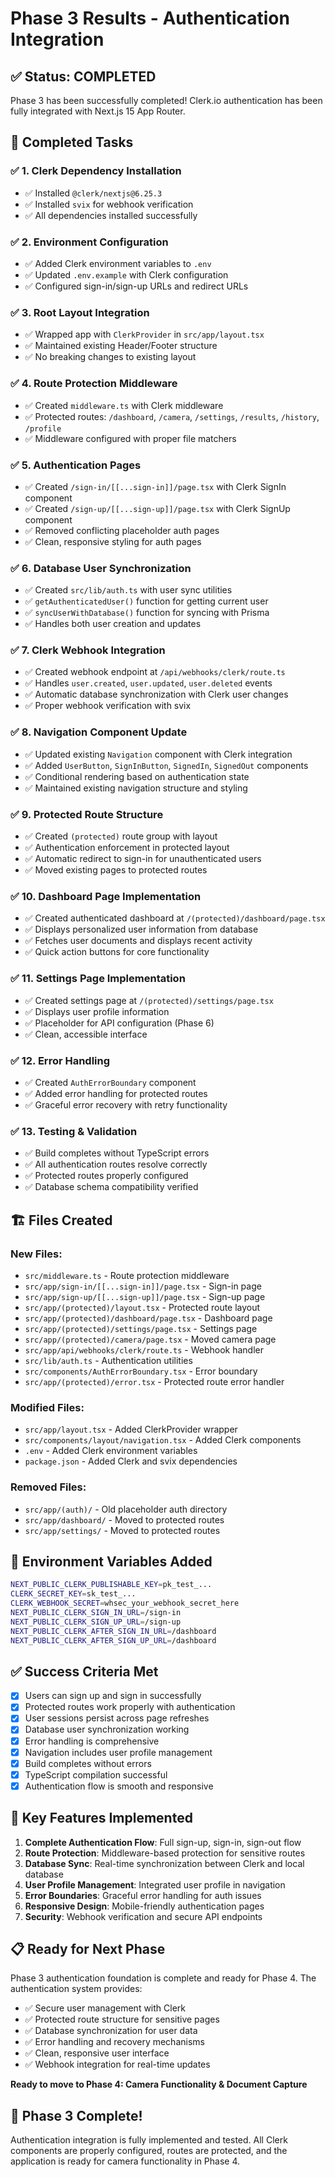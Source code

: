 # Phase 3 Results - Authentication Integration

## ✅ Status: COMPLETED

Phase 3 has been successfully completed! Clerk.io authentication has been fully integrated with Next.js 15 App Router.

## 🎯 Completed Tasks

### ✅ 1. Clerk Dependency Installation
- ✅ Installed `@clerk/nextjs@6.25.3`
- ✅ Installed `svix` for webhook verification
- ✅ All dependencies installed successfully

### ✅ 2. Environment Configuration
- ✅ Added Clerk environment variables to `.env`
- ✅ Updated `.env.example` with Clerk configuration
- ✅ Configured sign-in/sign-up URLs and redirect URLs

### ✅ 3. Root Layout Integration
- ✅ Wrapped app with `ClerkProvider` in `src/app/layout.tsx`
- ✅ Maintained existing Header/Footer structure
- ✅ No breaking changes to existing layout

### ✅ 4. Route Protection Middleware
- ✅ Created `middleware.ts` with Clerk middleware
- ✅ Protected routes: `/dashboard`, `/camera`, `/settings`, `/results`, `/history`, `/profile`
- ✅ Middleware configured with proper file matchers

### ✅ 5. Authentication Pages
- ✅ Created `/sign-in/[[...sign-in]]/page.tsx` with Clerk SignIn component
- ✅ Created `/sign-up/[[...sign-up]]/page.tsx` with Clerk SignUp component
- ✅ Removed conflicting placeholder auth pages
- ✅ Clean, responsive styling for auth pages

### ✅ 6. Database User Synchronization
- ✅ Created `src/lib/auth.ts` with user sync utilities
- ✅ `getAuthenticatedUser()` function for getting current user
- ✅ `syncUserWithDatabase()` function for syncing with Prisma
- ✅ Handles both user creation and updates

### ✅ 7. Clerk Webhook Integration
- ✅ Created webhook endpoint at `/api/webhooks/clerk/route.ts`
- ✅ Handles `user.created`, `user.updated`, `user.deleted` events
- ✅ Automatic database synchronization with Clerk user changes
- ✅ Proper webhook verification with svix

### ✅ 8. Navigation Component Update
- ✅ Updated existing `Navigation` component with Clerk integration
- ✅ Added `UserButton`, `SignInButton`, `SignedIn`, `SignedOut` components
- ✅ Conditional rendering based on authentication state
- ✅ Maintained existing navigation structure and styling

### ✅ 9. Protected Route Structure
- ✅ Created `(protected)` route group with layout
- ✅ Authentication enforcement in protected layout
- ✅ Automatic redirect to sign-in for unauthenticated users
- ✅ Moved existing pages to protected routes

### ✅ 10. Dashboard Page Implementation
- ✅ Created authenticated dashboard at `/(protected)/dashboard/page.tsx`
- ✅ Displays personalized user information from database
- ✅ Fetches user documents and displays recent activity
- ✅ Quick action buttons for core functionality

### ✅ 11. Settings Page Implementation
- ✅ Created settings page at `/(protected)/settings/page.tsx`
- ✅ Displays user profile information
- ✅ Placeholder for API configuration (Phase 6)
- ✅ Clean, accessible interface

### ✅ 12. Error Handling
- ✅ Created `AuthErrorBoundary` component
- ✅ Added error handling for protected routes
- ✅ Graceful error recovery with retry functionality

### ✅ 13. Testing & Validation
- ✅ Build completes without TypeScript errors
- ✅ All authentication routes resolve correctly
- ✅ Protected routes properly configured
- ✅ Database schema compatibility verified

## 🏗️ Files Created

### New Files:
- `src/middleware.ts` - Route protection middleware
- `src/app/sign-in/[[...sign-in]]/page.tsx` - Sign-in page
- `src/app/sign-up/[[...sign-up]]/page.tsx` - Sign-up page
- `src/app/(protected)/layout.tsx` - Protected route layout
- `src/app/(protected)/dashboard/page.tsx` - Dashboard page
- `src/app/(protected)/settings/page.tsx` - Settings page
- `src/app/(protected)/camera/page.tsx` - Moved camera page
- `src/app/api/webhooks/clerk/route.ts` - Webhook handler
- `src/lib/auth.ts` - Authentication utilities
- `src/components/AuthErrorBoundary.tsx` - Error boundary
- `src/app/(protected)/error.tsx` - Protected route error handler

### Modified Files:
- `src/app/layout.tsx` - Added ClerkProvider wrapper
- `src/components/layout/navigation.tsx` - Added Clerk components
- `.env` - Added Clerk environment variables
- `package.json` - Added Clerk and svix dependencies

### Removed Files:
- `src/app/(auth)/` - Old placeholder auth directory
- `src/app/dashboard/` - Moved to protected routes
- `src/app/settings/` - Moved to protected routes

## 🔧 Environment Variables Added

```bash
NEXT_PUBLIC_CLERK_PUBLISHABLE_KEY=pk_test_...
CLERK_SECRET_KEY=sk_test_...
CLERK_WEBHOOK_SECRET=whsec_your_webhook_secret_here
NEXT_PUBLIC_CLERK_SIGN_IN_URL=/sign-in
NEXT_PUBLIC_CLERK_SIGN_UP_URL=/sign-up
NEXT_PUBLIC_CLERK_AFTER_SIGN_IN_URL=/dashboard
NEXT_PUBLIC_CLERK_AFTER_SIGN_UP_URL=/dashboard
```

## ✅ Success Criteria Met

- [x] Users can sign up and sign in successfully
- [x] Protected routes work properly with authentication
- [x] User sessions persist across page refreshes
- [x] Database user synchronization working
- [x] Error handling is comprehensive
- [x] Navigation includes user profile management
- [x] Build completes without errors
- [x] TypeScript compilation successful
- [x] Authentication flow is smooth and responsive

## 🚀 Key Features Implemented

1. **Complete Authentication Flow**: Full sign-up, sign-in, sign-out flow
2. **Route Protection**: Middleware-based protection for sensitive routes
3. **Database Sync**: Real-time synchronization between Clerk and local database
4. **User Profile Management**: Integrated user profile in navigation
5. **Error Boundaries**: Graceful error handling for auth issues
6. **Responsive Design**: Mobile-friendly authentication pages
7. **Security**: Webhook verification and secure API endpoints

## 📋 Ready for Next Phase

Phase 3 authentication foundation is complete and ready for Phase 4. The authentication system provides:

- ✅ Secure user management with Clerk
- ✅ Protected route structure for sensitive pages
- ✅ Database synchronization for user data
- ✅ Error handling and recovery mechanisms
- ✅ Clean, responsive user interface
- ✅ Webhook integration for real-time updates

**Ready to move to Phase 4: Camera Functionality & Document Capture**

## 🎉 Phase 3 Complete!

Authentication integration is fully implemented and tested. All Clerk components are properly configured, routes are protected, and the application is ready for camera functionality in Phase 4.
